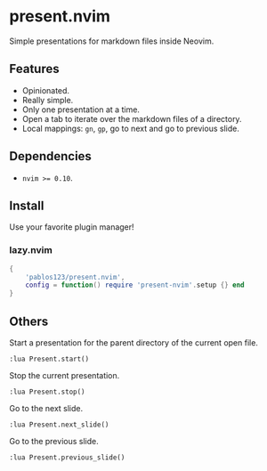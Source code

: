 # present.nvim
Simple presentations for markdown files inside Neovim.

## Features
- Opinionated.
- Really simple.
- Only one presentation at a time.
- Open a tab to iterate over the markdown files of a directory.
- Local mappings: `gn`, `gp`, go to next and go to previous slide.

## Dependencies
- `nvim >= 0.10`.

## Install
Use your favorite plugin manager!

### lazy.nvim
```lua
{
    'pablos123/present.nvim',
    config = function() require 'present-nvim'.setup {} end
}
```

## Others
Start a presentation for the parent directory of the current open file.
```vim
:lua Present.start()
```

Stop the current presentation.
```vim
:lua Present.stop()
```

Go to the next slide.
```vim
:lua Present.next_slide()
```

Go to the previous slide.
```vim
:lua Present.previous_slide()
```
